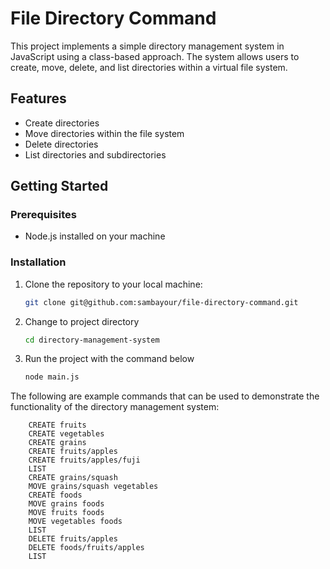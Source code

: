 # File Directory Command

This project implements a simple directory management system in JavaScript using a class-based approach. The system allows users to create, move, delete, and list directories within a virtual file system.

## Features

- Create directories
- Move directories within the file system
- Delete directories
- List directories and subdirectories

## Getting Started

### Prerequisites

- Node.js installed on your machine

### Installation

1. Clone the repository to your local machine:

   ```bash
   git clone git@github.com:sambayour/file-directory-command.git
   ```

2. Change to project directory

   ```bash
   cd directory-management-system
   ```

3. Run the project with the command below

   ```bash
   node main.js
   ```

The following are example commands that can be used to demonstrate the functionality of the directory management system:

        CREATE fruits
        CREATE vegetables
        CREATE grains
        CREATE fruits/apples
        CREATE fruits/apples/fuji
        LIST
        CREATE grains/squash
        MOVE grains/squash vegetables
        CREATE foods
        MOVE grains foods
        MOVE fruits foods
        MOVE vegetables foods
        LIST
        DELETE fruits/apples
        DELETE foods/fruits/apples
        LIST
